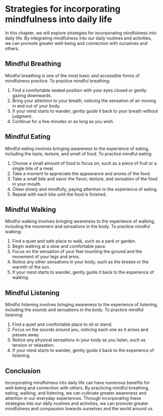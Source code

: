 Strategies for incorporating mindfulness into daily life
================================================================================================

In this chapter, we will explore strategies for incorporating mindfulness into daily life. By integrating mindfulness into our daily routines and activities, we can promote greater well-being and connection with ourselves and others.

Mindful Breathing
-----------------

Mindful breathing is one of the most basic and accessible forms of mindfulness practice. To practice mindful breathing:

1. Find a comfortable seated position with your eyes closed or gently gazing downwards.
2. Bring your attention to your breath, noticing the sensation of air moving in and out of your body.
3. If your mind starts to wander, gently guide it back to your breath without judgment.
4. Continue for a few minutes or as long as you wish.

Mindful Eating
--------------

Mindful eating involves bringing awareness to the experience of eating, including the taste, texture, and smell of food. To practice mindful eating:

1. Choose a small amount of food to focus on, such as a piece of fruit or a single bite of a meal.
2. Take a moment to appreciate the appearance and aroma of the food.
3. Take a small bite and savor the flavor, texture, and sensation of the food in your mouth.
4. Chew slowly and mindfully, paying attention to the experience of eating.
5. Repeat with each bite until the food is finished.

Mindful Walking
---------------

Mindful walking involves bringing awareness to the experience of walking, including the movement and sensations in the body. To practice mindful walking:

1. Find a quiet and safe place to walk, such as a park or garden.
2. Begin walking at a slow and comfortable pace.
3. Focus on the sensation of your feet touching the ground and the movement of your legs and arms.
4. Notice any other sensations in your body, such as the breeze or the warmth of the sun.
5. If your mind starts to wander, gently guide it back to the experience of walking.

Mindful Listening
-----------------

Mindful listening involves bringing awareness to the experience of listening, including the sounds and sensations in the body. To practice mindful listening:

1. Find a quiet and comfortable place to sit or stand.
2. Focus on the sounds around you, noticing each one as it arises and passes away.
3. Notice any physical sensations in your body as you listen, such as tension or relaxation.
4. If your mind starts to wander, gently guide it back to the experience of listening.

Conclusion
----------

Incorporating mindfulness into daily life can have numerous benefits for well-being and connection with others. By practicing mindful breathing, eating, walking, and listening, we can cultivate greater awareness and attention in our everyday experiences. Through incorporating these strategies into our daily routines and activities, we can promote greater mindfulness and compassion towards ourselves and the world around us.
